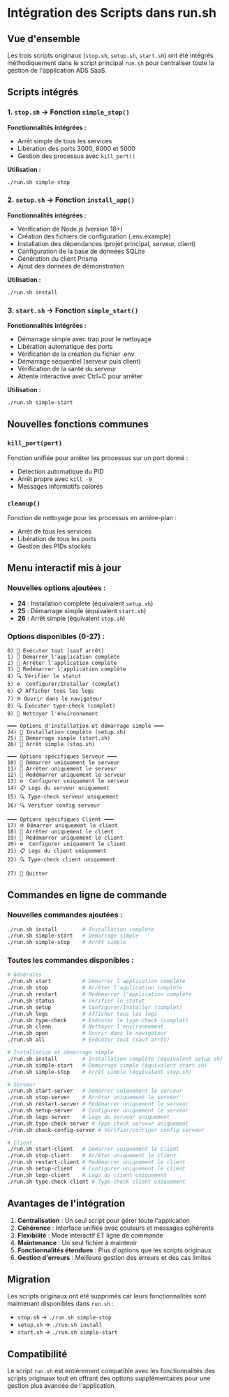 # Intégration des Scripts dans run.sh

## Vue d'ensemble

Les trois scripts originaux (`stop.sh`, `setup.sh`, `start.sh`) ont été intégrés méthodiquement dans le script principal `run.sh` pour centraliser toute la gestion de l'application ADS SaaS.

## Scripts intégrés

### 1. `stop.sh` → Fonction `simple_stop()`
**Fonctionnalités intégrées :**
- Arrêt simple de tous les services
- Libération des ports 3000, 8000 et 5000
- Gestion des processus avec `kill_port()`

**Utilisation :**
```bash
./run.sh simple-stop
```

### 2. `setup.sh` → Fonction `install_app()`
**Fonctionnalités intégrées :**
- Vérification de Node.js (version 18+)
- Création des fichiers de configuration (.env.example)
- Installation des dépendances (projet principal, serveur, client)
- Configuration de la base de données SQLite
- Génération du client Prisma
- Ajout des données de démonstration

**Utilisation :**
```bash
./run.sh install
```

### 3. `start.sh` → Fonction `simple_start()`
**Fonctionnalités intégrées :**
- Démarrage simple avec trap pour le nettoyage
- Libération automatique des ports
- Vérification de la création du fichier .env
- Démarrage séquentiel (serveur puis client)
- Vérification de la santé du serveur
- Attente interactive avec Ctrl+C pour arrêter

**Utilisation :**
```bash
./run.sh simple-start
```

## Nouvelles fonctions communes

### `kill_port(port)`
Fonction unifiée pour arrêter les processus sur un port donné :
- Détection automatique du PID
- Arrêt propre avec `kill -9`
- Messages informatifs colorés

### `cleanup()`
Fonction de nettoyage pour les processus en arrière-plan :
- Arrêt de tous les services
- Libération de tous les ports
- Gestion des PIDs stockés

## Menu interactif mis à jour

### Nouvelles options ajoutées :
- **24** : Installation complète (équivalent `setup.sh`)
- **25** : Démarrage simple (équivalent `start.sh`)
- **26** : Arrêt simple (équivalent `stop.sh`)

### Options disponibles (0-27) :
```
0) 🚀 Exécuter tout (sauf arrêt)
1) 🚀 Démarrer l'application complète
2) 🛑 Arrêter l'application complète
3) 🔄 Redémarrer l'application complète
4) 🔍 Vérifier le statut
5) ⚙️  Configurer/Installer (complet)
6) 📋 Afficher tous les logs
7) 🌐 Ouvrir dans le navigateur
8) 🔍 Exécuter type-check (complet)
9) 🧹 Nettoyer l'environnement

━━━ Options d'installation et démarrage simple ━━━
24) 🚀 Installation complète (setup.sh)
25) 🚀 Démarrage simple (start.sh)
26) 🛑 Arrêt simple (stop.sh)

━━━ Options spécifiques Serveur ━━━
10) 📡 Démarrer uniquement le serveur
11) 🛑 Arrêter uniquement le serveur
12) 🔄 Redémarrer uniquement le serveur
13) ⚙️  Configurer uniquement le serveur
14) 📋 Logs du serveur uniquement
15) 🔍 Type-check serveur uniquement
16) 🔍 Vérifier config serveur

━━━ Options spécifiques Client ━━━
17) 🌐 Démarrer uniquement le client
18) 🛑 Arrêter uniquement le client
19) 🔄 Redémarrer uniquement le client
20) ⚙️  Configurer uniquement le client
21) 📋 Logs du client uniquement
22) 🔍 Type-check client uniquement

27) 🚪 Quitter
```

## Commandes en ligne de commande

### Nouvelles commandes ajoutées :
```bash
./run.sh install        # Installation complète
./run.sh simple-start   # Démarrage simple
./run.sh simple-stop    # Arrêt simple
```

### Toutes les commandes disponibles :
```bash
# Générales
./run.sh start          # Démarrer l'application complète
./run.sh stop           # Arrêter l'application complète
./run.sh restart        # Redémarrer l'application complète
./run.sh status         # Vérifier le statut
./run.sh setup          # Configurer/Installer (complet)
./run.sh logs           # Afficher tous les logs
./run.sh type-check     # Exécuter le type-check (complet)
./run.sh clean          # Nettoyer l'environnement
./run.sh open           # Ouvrir dans le navigateur
./run.sh all            # Exécuter tout (sauf arrêt)

# Installation et démarrage simple
./run.sh install        # Installation complète (équivalent setup.sh)
./run.sh simple-start   # Démarrage simple (équivalent start.sh)
./run.sh simple-stop    # Arrêt simple (équivalent stop.sh)

# Serveur
./run.sh start-server   # Démarrer uniquement le serveur
./run.sh stop-server    # Arrêter uniquement le serveur
./run.sh restart-server # Redémarrer uniquement le serveur
./run.sh setup-server   # Configurer uniquement le serveur
./run.sh logs-server    # Logs du serveur uniquement
./run.sh type-check-server # Type-check serveur uniquement
./run.sh check-config-server # Vérifier/corriger config serveur

# Client
./run.sh start-client   # Démarrer uniquement le client
./run.sh stop-client    # Arrêter uniquement le client
./run.sh restart-client # Redémarrer uniquement le client
./run.sh setup-client   # Configurer uniquement le client
./run.sh logs-client    # Logs du client uniquement
./run.sh type-check-client # Type-check client uniquement
```

## Avantages de l'intégration

1. **Centralisation** : Un seul script pour gérer toute l'application
2. **Cohérence** : Interface unifiée avec couleurs et messages cohérents
3. **Flexibilité** : Mode interactif ET ligne de commande
4. **Maintenance** : Un seul fichier à maintenir
5. **Fonctionnalités étendues** : Plus d'options que les scripts originaux
6. **Gestion d'erreurs** : Meilleure gestion des erreurs et des cas limites

## Migration

Les scripts originaux ont été supprimés car leurs fonctionnalités sont maintenant disponibles dans `run.sh` :

- `stop.sh` → `./run.sh simple-stop`
- `setup.sh` → `./run.sh install`
- `start.sh` → `./run.sh simple-start`

## Compatibilité

Le script `run.sh` est entièrement compatible avec les fonctionnalités des scripts originaux tout en offrant des options supplémentaires pour une gestion plus avancée de l'application. 